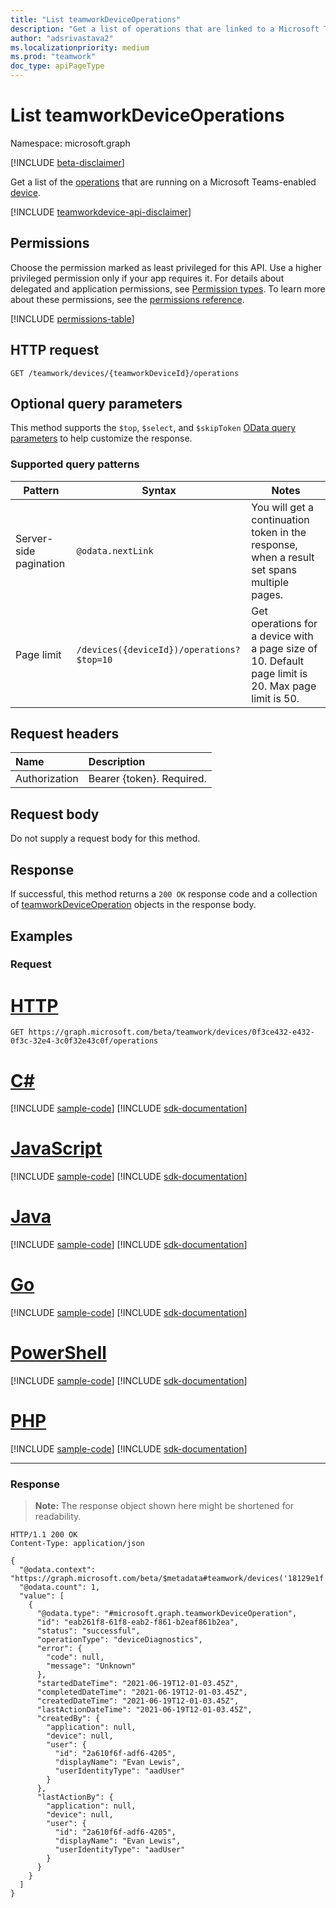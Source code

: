 ```yaml
---
title: "List teamworkDeviceOperations"
description: "Get a list of operations that are linked to a Microsoft Teams-enabled device."
author: "adsrivastava2"
ms.localizationpriority: medium
ms.prod: "teamwork"
doc_type: apiPageType
---
```


# List teamworkDeviceOperations
Namespace: microsoft.graph

[!INCLUDE [beta-disclaimer](../../includes/beta-disclaimer.md)]

Get a list of the [operations](../resources/teamworkdeviceoperation.md) that are running on a Microsoft Teams-enabled [device](../resources/teamworkdevice.md).

[!INCLUDE [teamworkdevice-api-disclaimer](../../includes/teamworkdevice-api-disclaimer.md)]

## Permissions
Choose the permission marked as least privileged for this API. Use a higher privileged permission only if your app requires it. For details about delegated and application permissions, see [Permission types](/graph/permissions-overview#permission-types). To learn more about these permissions, see the [permissions reference](/graph/permissions-reference).

<!-- { "blockType": "permissions", "name": "teamworkdeviceoperation_list" } -->
[!INCLUDE [permissions-table](../includes/permissions/teamworkdeviceoperation-list-permissions.md)]

## HTTP request

<!-- {
  "blockType": "ignored"
}
-->
``` http
GET /teamwork/devices/{teamworkDeviceId}/operations
```

## Optional query parameters
This method supports the `$top`, `$select`, and `$skipToken` [OData query parameters](/graph/query-parameters) to help customize the response.

### Supported query patterns

| Pattern                | Syntax                                 | Notes |
| ---------------------- | -------------------------------------- | ----- |
| Server-side pagination | `@odata.nextLink`                      | You will get a continuation token in the response, when a result set spans multiple pages. |
| Page limit                 | `/devices({deviceId})/operations?$top=10` | Get operations for a device with a page size of 10. Default page limit is 20. Max page limit is 50. |

## Request headers
|Name|Description|
|:---|:---|
|Authorization|Bearer {token}. Required.|

## Request body
Do not supply a request body for this method.

## Response

If successful, this method returns a `200 OK` response code and a collection of [teamworkDeviceOperation](../resources/teamworkdeviceoperation.md) objects in the response body.

## Examples

### Request

# [HTTP](#tab/http)
<!-- {
  "blockType": "request",
  "name": "list_teamworkdeviceoperation"
}
-->
``` http
GET https://graph.microsoft.com/beta/teamwork/devices/0f3ce432-e432-0f3c-32e4-3c0f32e43c0f/operations
```

# [C#](#tab/csharp)
[!INCLUDE [sample-code](../includes/snippets/csharp/list-teamworkdeviceoperation-csharp-snippets.md)]
[!INCLUDE [sdk-documentation](../includes/snippets/snippets-sdk-documentation-link.md)]

# [JavaScript](#tab/javascript)
[!INCLUDE [sample-code](../includes/snippets/javascript/list-teamworkdeviceoperation-javascript-snippets.md)]
[!INCLUDE [sdk-documentation](../includes/snippets/snippets-sdk-documentation-link.md)]

# [Java](#tab/java)
[!INCLUDE [sample-code](../includes/snippets/java/list-teamworkdeviceoperation-java-snippets.md)]
[!INCLUDE [sdk-documentation](../includes/snippets/snippets-sdk-documentation-link.md)]

# [Go](#tab/go)
[!INCLUDE [sample-code](../includes/snippets/go/list-teamworkdeviceoperation-go-snippets.md)]
[!INCLUDE [sdk-documentation](../includes/snippets/snippets-sdk-documentation-link.md)]

# [PowerShell](#tab/powershell)
[!INCLUDE [sample-code](../includes/snippets/powershell/list-teamworkdeviceoperation-powershell-snippets.md)]
[!INCLUDE [sdk-documentation](../includes/snippets/snippets-sdk-documentation-link.md)]

# [PHP](#tab/php)
[!INCLUDE [sample-code](../includes/snippets/php/list-teamworkdeviceoperation-php-snippets.md)]
[!INCLUDE [sdk-documentation](../includes/snippets/snippets-sdk-documentation-link.md)]

---

### Response
>**Note:** The response object shown here might be shortened for readability.
<!-- {
  "blockType": "response",
  "truncated": true,
  "@odata.type": "microsoft.graph.teamworkDeviceOperation",
  "isCollection": true
}
-->
``` http
HTTP/1.1 200 OK
Content-Type: application/json

{
  "@odata.context": "https://graph.microsoft.com/beta/$metadata#teamwork/devices('18129e1f')/operations",
  "@odata.count": 1,
  "value": [
    {
      "@odata.type": "#microsoft.graph.teamworkDeviceOperation",
      "id": "eab261f8-61f8-eab2-f861-b2eaf861b2ea",
      "status": "successful",
      "operationType": "deviceDiagnostics",
      "error": {
        "code": null,
        "message": "Unknown"
      },
      "startedDateTime": "2021-06-19T12-01-03.45Z",
      "completedDateTime": "2021-06-19T12-01-03.45Z",
      "createdDateTime": "2021-06-19T12-01-03.45Z",
      "lastActionDateTime": "2021-06-19T12-01-03.45Z",
      "createdBy": {
        "application": null,
        "device": null,
        "user": {
          "id": "2a610f6f-adf6-4205",
          "displayName": "Evan Lewis",
          "userIdentityType": "aadUser"
        }
      },
      "lastActionBy": {
        "application": null,
        "device": null,
        "user": {
          "id": "2a610f6f-adf6-4205",
          "displayName": "Evan Lewis",
          "userIdentityType": "aadUser"
        }
      }
    }
  ]
}
```

